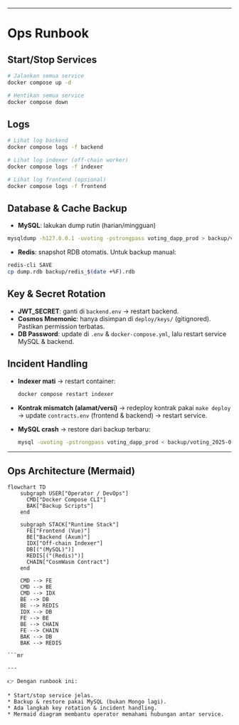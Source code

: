 
---

# Ops Runbook

## Start/Stop Services

```bash
# Jalankan semua service
docker compose up -d

# Hentikan semua service
docker compose down
```

## Logs

```bash
# Lihat log backend
docker compose logs -f backend

# Lihat log indexer (off-chain worker)
docker compose logs -f indexer

# Lihat log frontend (opsional)
docker compose logs -f frontend
```

## Database & Cache Backup

* **MySQL**: lakukan dump rutin (harian/mingguan)

```bash
mysqldump -h127.0.0.1 -uvoting -pstrongpass voting_dapp_prod > backup/voting_$(date +%F).sql
```

* **Redis**: snapshot RDB otomatis. Untuk backup manual:

```bash
redis-cli SAVE
cp dump.rdb backup/redis_$(date +%F).rdb
```

## Key & Secret Rotation

* **JWT\_SECRET**: ganti di `backend.env` → restart backend.
* **Cosmos Mnemonic**: hanya disimpan di `deploy/keys/` (gitignored). Pastikan permission terbatas.
* **DB Password**: update di `.env` & `docker-compose.yml`, lalu restart service MySQL & backend.

## Incident Handling

* **Indexer mati**
  → restart container:

  ```bash
  docker compose restart indexer
  ```

* **Kontrak mismatch (alamat/versi)**
  → redeploy kontrak pakai `make deploy` → update `contracts.env` (frontend & backend) → restart service.

* **MySQL crash**
  → restore dari backup terbaru:

  ```bash
  mysql -uvoting -pstrongpass voting_dapp_prod < backup/voting_2025-09-13.sql
  ```

---

## Ops Architecture (Mermaid)

```mermaid
flowchart TD
    subgraph USER["Operator / DevOps"]
      CMD["Docker Compose CLI"]
      BAK["Backup Scripts"]
    end

    subgraph STACK["Runtime Stack"]
      FE["Frontend (Vue)"]
      BE["Backend (Axum)"]
      IDX["Off-chain Indexer"]
      DB[("(MySQL)")]
      REDIS[("(Redis)")]
      CHAIN["CosmWasm Contract"]
    end

    CMD --> FE
    CMD --> BE
    CMD --> IDX
    BE --> DB
    BE --> REDIS
    IDX --> DB
    FE --> BE
    BE --> CHAIN
    FE --> CHAIN
    BAK --> DB
    BAK --> REDIS

```mr

---

👉 Dengan runbook ini:

* Start/stop service jelas.
* Backup & restore pakai MySQL (bukan Mongo lagi).
* Ada langkah key rotation & incident handling.
* Mermaid diagram membantu operator memahami hubungan antar service.
